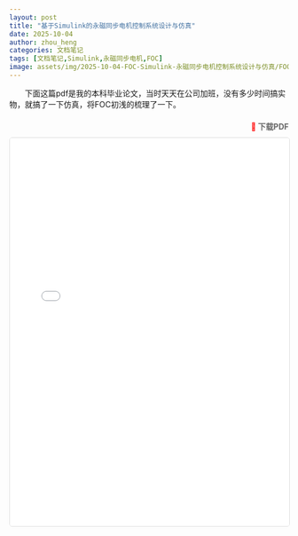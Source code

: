```yaml
---
layout: post
title: "基于Simulink的永磁同步电机控制系统设计与仿真"
date: 2025-10-04
author: zhou_heng
categories: 文档笔记 
tags: [文档笔记,Simulink,永磁同步电机,FOC]
image: assets/img/2025-10-04-FOC-Simulink-永磁同步电机控制系统设计与仿真/FOC仿真模型图.jpg
---
```


&emsp;&emsp;下面这篇pdf是我的本科毕业论文，当时天天在公司加班，没有多少时间搞实物，就搞了一下仿真，将FOC初浅的梳理了一下。

<div class="pdf-embed">
  <div class="pdf-header" style="text-align: right; margin-bottom: 10px;">
    <a href="{{ '/assets/pdf/基于Simulink的永磁同步电机控制系统设计与仿真.pdf' | relative_url }}" target="_blank" style="color: #666; text-decoration: none; font-weight: bold;">
      <span style="color: #ff0000;">📄</span> 下载PDF
    </a>
  </div>
  <iframe src="{{ '/assets/pdf/基于Simulink的永磁同步电机控制系统设计与仿真.pdf#view=FitH' | relative_url }}" width="100%" height="700px" style="border: 1px solid #ddd; border-radius: 5px;">
    <p>您的浏览器不支持iframe，请<a href="{{ '/assets/pdf/基于Simulink的永磁同步电机控制系统设计与仿真.pdf' | relative_url }}" target="_blank">点击这里在新窗口查看PDF文件</a>。</p>
  </iframe>
</div>

<style>
.pdf-embed {
  margin: 20px 0;
}

.pdf-header a:hover {
  text-decoration: underline;
  color: #333; /* 鼠标悬停时文字变深色 */
}

/* 响应式设计：在不同屏幕尺寸下调整高度 */
@media (max-width: 768px) {
  .pdf-embed iframe {
    height: 500px; /* 移动设备上适当减小高度 */
  }

  .pdf-header {
    text-align: center; /* 移动设备上居中对齐 */
  }
}

@media (min-width: 1200px) {
  .pdf-embed iframe {
    height: 750px; /* 大屏幕上适当增加高度 */
  }
}
</style>
